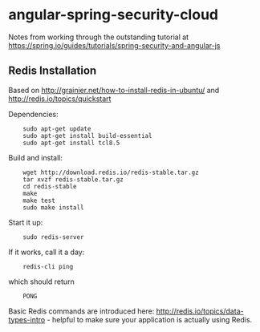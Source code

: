 angular-spring-security-cloud
=============================

Notes from working through the outstanding tutorial at https://spring.io/guides/tutorials/spring-security-and-angular-js

## Redis Installation

Based on http://grainier.net/how-to-install-redis-in-ubuntu/ and http://redis.io/topics/quickstart

Dependencies:

```
    sudo apt-get update
    sudo apt-get install build-essential
    sudo apt-get install tcl8.5
```

Build and install:

```
    wget http://download.redis.io/redis-stable.tar.gz
    tar xvzf redis-stable.tar.gz
    cd redis-stable
    make
    make test
    sudo make install
```

Start it up:

```
    sudo redis-server
```

If it works, call it a day:

```
    redis-cli ping
```

which should return
```
    PONG
```

Basic Redis commands are introduced here: http://redis.io/topics/data-types-intro - helpful to make sure your application is actually using Redis.


